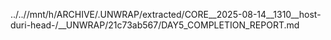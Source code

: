 ../..//mnt/h/ARCHIVE/.UNWRAP/extracted/CORE__2025-08-14__1310__host-duri-head-/__UNWRAP/21c73ab567/DAY5_COMPLETION_REPORT.md